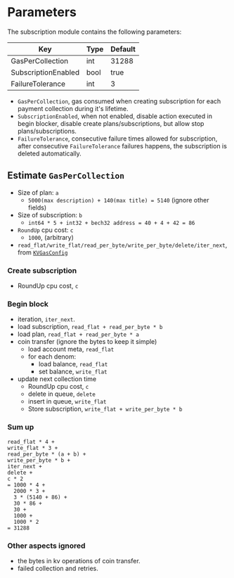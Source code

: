 <!--
order: 5
-->

# Parameters

The subscription module contains the following parameters:

| Key                 | Type | Default |
| ------------------- | ---- | ------- |
| GasPerCollection    | int  | 31288   |
| SubscriptionEnabled | bool | true    |
| FailureTolerance    | int  | 3      |

- `GasPerCollection`, gas consumed when creating subscription for each payment collection during it's lifetime.
- `SubscriptionEnabled`, when not enabled, disable action executed in begin blocker, disable create plans/subscriptions, but allow stop plans/subscriptions.
- `FailureTolerance`, consecutive failure times allowed for subscription, after consecutive `FailureTolerance` failures happens, the subscription is deleted automatically.

## Estimate `GasPerCollection`

- Size of plan: `a`
  - `5000(max description) + 140(max title) = 5140` (ignore other fields)
- Size of subscription: `b`
  - `int64 * 5 + int32 + bech32 address = 40 + 4 + 42 = 86`
- `RoundUp` cpu cost: `c`
  - `1000`, (arbitrary)
- `read_flat/write_flat/read_per_byte/write_per_byte/delete/iter_next`, from [`KVGasConfig`](https://github.com/cosmos/cosmos-sdk/blob/master/store/types/gas.go#L165)

### Create subscription

- RoundUp cpu cost, `c`

### Begin block

- iteration, `iter_next`.
- load subscription, `read_flat + read_per_byte * b`
- load plan, `read_flat + read_per_byte * a`
- coin transfer (ignore the bytes to keep it simple)
  - load account meta, `read_flat`
  - for each denom:
    - load balance, `read_flat`
    - set balance, `write_flat`
- update next collection time
  - RoundUp cpu cost, `c`
  - delete in queue, `delete`
  - insert in queue, `write_flat`
  - Store subscription, `write_flat + write_per_byte * b`

### Sum up

```
read_flat * 4 +
write_flat * 3 +
read_per_byte * (a + b) +
write_per_byte * b +
iter_next +
delete +
c * 2
= 1000 * 4 +
  2000 * 3 +
  3 * (5140 + 86) +
  30 * 86 +
  30 +
  1000 +
  1000 * 2
= 31288
```

### Other aspects ignored
- the bytes in kv operations of coin transfer.
- failed collection and retries.
